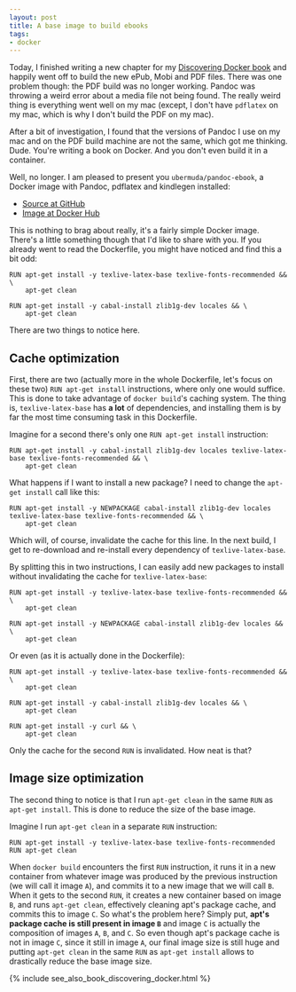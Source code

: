 ```yaml
---
layout: post
title: A base image to build ebooks
tags:
- docker
---
```


Today, I finished writing a new chapter for my [Discovering Docker book](https://geoffrey.io/books/discovering-docker.html) and happily went off to build the new ePub, Mobi and PDF files. There was one problem though: the PDF build was no longer working. Pandoc was throwing a weird error about a media file not being found. The really weird thing is everything went well on my mac (except, I don't have `pdflatex` on my mac, which is why I don't build the PDF on my mac).

After a bit of investigation, I found that the versions of Pandoc I use on my mac and on the PDF build machine are not the same, which got me thinking. Dude. You're writing a book on Docker. And you don't even build it in a container.

Well, no longer. I am pleased to present you `ubermuda/pandoc-ebook`, a Docker image with Pandoc, pdflatex and kindlegen installed:

* [Source at GitHub](https://github.com/ubermuda/dockerfiles/tree/master/pandoc-ebook)
* [Image at Docker Hub](https://registry.hub.docker.com/u/ubermuda/pandoc-ebook/)

This is nothing to brag about really, it's a fairly simple Docker image. There's a little something though that I'd like to share with you. If you already went to read the Dockerfile, you might have noticed and find this a bit odd:

    RUN apt-get install -y texlive-latex-base texlive-fonts-recommended && \
        apt-get clean

    RUN apt-get install -y cabal-install zlib1g-dev locales && \
        apt-get clean

There are two things to notice here.

## Cache optimization

First, there are two (actually more in the whole Dockerfile, let's focus on these two) `RUN apt-get install` instructions, where only one would suffice. This is done to take advantage of `docker build`'s caching system. The thing is, `texlive-latex-base` has **a lot** of dependencies, and installing them is by far the most time consuming task in this Dockerfile.

Imagine for a second there's only one `RUN apt-get install` instruction:

    RUN apt-get install -y cabal-install zlib1g-dev locales texlive-latex-base texlive-fonts-recommended && \
        apt-get clean

What happens if I want to install a new package? I need to change the `apt-get install` call like this:

    RUN apt-get install -y NEWPACKAGE cabal-install zlib1g-dev locales texlive-latex-base texlive-fonts-recommended && \
        apt-get clean

Which will, of course, invalidate the cache for this line. In the next build, I get to re-download and re-install every dependency of `texlive-latex-base`.

By splitting this in two instructions, I can easily add new packages to install without invalidating the cache for `texlive-latex-base`:

    RUN apt-get install -y texlive-latex-base texlive-fonts-recommended && \
        apt-get clean

    RUN apt-get install -y NEWPACKAGE cabal-install zlib1g-dev locales && \
        apt-get clean

Or even (as it is actually done in the Dockerfile):

    RUN apt-get install -y texlive-latex-base texlive-fonts-recommended && \
        apt-get clean

    RUN apt-get install -y cabal-install zlib1g-dev locales && \
        apt-get clean

    RUN apt-get install -y curl && \
        apt-get clean

Only the cache for the second `RUN` is invalidated. How neat is that?

## Image size optimization

The second thing to notice is that I run `apt-get clean` in the same `RUN` as `apt-get install`. This is done to reduce the size of the base image.

Imagine I run `apt-get clean` in a separate `RUN` instruction:

    RUN apt-get install -y texlive-latex-base texlive-fonts-recommended
    RUN apt-get clean

When `docker build` encounters the first `RUN` instruction, it runs it in a new container from whatever image was produced by the previous instruction (we will call it image `A`), and commits it to a new image that we will call `B`. When it gets to the second `RUN`, it creates a new container based on image `B`, and runs `apt-get clean`, effectively cleaning apt's package cache, and commits this to image `C`. So what's the problem here? Simply put, **apt's package cache is still present in image `B`** and image `C` is actually the composition of images `A`, `B`, and `C`. So even though apt's package cache is not in image `C`, since it still in image `A`, our final image size is still huge and putting `apt-get clean` in the same `RUN` as `apt-get install` allows to drastically reduce the base image size.

{% include see_also_book_discovering_docker.html %}